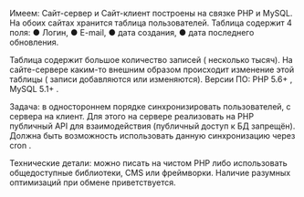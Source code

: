 Имеем: Сайт-сервер и Сайт-клиент построены на связке PHP и MySQL. На обоих сайтах хранится таблица пользователей. Таблица содержит 4 поля: 
●	Логин, 
●	E-mail, 
●	дата создания,
●	дата последнего обновления.

Таблица содержит большое количество записей ( несколько тысяч).
На сайте-сервере каким-то внешним образом происходит изменение этой таблицы ( записи добавляются или изменяются).
Версии ПО: PHP 5.6+ , MySQL 5.1+ .

Задача: в одностороннем порядке синхронизировать пользователей, с сервера на клиент. Для этого на сервере реализовать на PHP публичный API для взаимодействия (публичный доступ к БД запрещён).
Должна быть возможность использовать данную синхронизацию через cron .

Технические детали: можно писать на чистом PHP либо использовать общедоступные библиотеки, CMS или фреймворки. Наличие разумных оптимизаций при обмене приветствуется.
